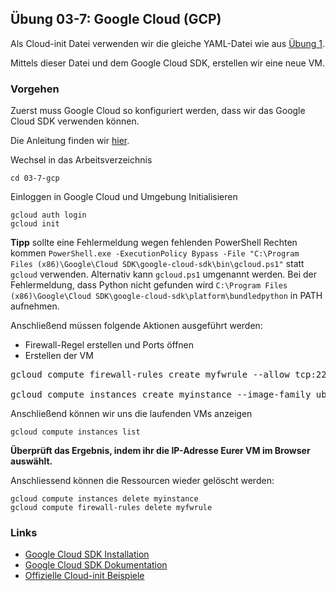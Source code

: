 ## Übung 03-7: Google Cloud (GCP)

Als Cloud-init Datei verwenden wir die gleiche YAML-Datei wie aus [Übung 1](../01-1-iac/cloud-init-nginx.yaml).

Mittels dieser Datei und dem Google Cloud SDK, erstellen wir eine neue VM.

### Vorgehen

Zuerst muss Google Cloud so konfiguriert werden, dass wir das Google Cloud SDK verwenden können.

Die Anleitung finden wir [hier](https://cloud.google.com/sdk/docs/install).

Wechsel in das Arbeitsverzeichnis

    cd 03-7-gcp

Einloggen in Google Cloud und Umgebung Initialisieren

    gcloud auth login
    gcloud init

**Tipp** sollte eine Fehlermeldung wegen fehlenden PowerShell Rechten kommen `PowerShell.exe -ExecutionPolicy Bypass -File "C:\Program Files (x86)\Google\Cloud SDK\google-cloud-sdk\bin\gcloud.ps1"` statt `gcloud` verwenden. Alternativ kann `gcloud.ps1` umgenannt werden. Bei der Fehlermeldung, dass Python nicht gefunden wird `C:\Program Files (x86)\Google\Cloud SDK\google-cloud-sdk\platform\bundledpython` in PATH aufnehmen. 

Anschließend müssen folgende Aktionen ausgeführt werden:
* Firewall-Regel erstellen und Ports öffnen
* Erstellen der VM 

<pre>
gcloud compute firewall-rules create myfwrule --allow tcp:22,tcp:80 --description "Standard Ports"

gcloud compute instances create myinstance --image-family ubuntu-2204-lts --image-project ubuntu-os-cloud --machine-type f1-micro --tags http-server --metadata-from-file startup-script=cloud-init.yaml
</pre>    

Anschließend können wir uns die laufenden VMs anzeigen

    gcloud compute instances list

**Überprüft das Ergebnis, indem ihr die IP-Adresse Eurer VM im Browser auswählt.**

Anschliessend können die Ressourcen wieder gelöscht werden:

    gcloud compute instances delete myinstance
    gcloud compute firewall-rules delete myfwrule

### Links

* [Google Cloud SDK Installation](https://cloud.google.com/sdk/docs/install)         
* [Google Cloud SDK Dokumentation](https://cloud.google.com/sdk)
* [Offizielle Cloud-init Beispiele](https://cloudinit.readthedocs.io/en/latest/topics/examples.html)
